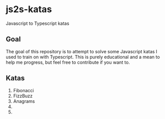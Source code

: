 # js2s-katas
Javascript to Typescript katas

## Goal

The goal of this repository is to attempt to solve some Javascript katas I used to train on with Typescript.
This is purely educational and a mean to help me progress, but feel free to contribute if you want to.

## Katas

1. Fibonacci
2. FizzBuzz
3. Anagrams
4.
5.
